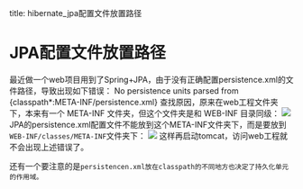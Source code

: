 title: hibernate_jpa配置文件放置路径 

#  JPA配置文件放置路径 
最近做一个web项目用到了Spring+JPA，由于没有正确配置persistence.xml的文件路径，导致出现如下错误：
No persistence units parsed from {classpath*:META-INF/persistence.xml}
查找原因，原来在web工程文件夹下，本来有一个 META-INF 文件夹，但这个文件夹是和 WEB-INF 目录同级：
![](/data/dokuwiki/hibernate/pasted/20150908-174438.png)
JPA的persistence.xml配置文件不能放到这个META-INF文件夹下，而是要放到`  WEB-INF/classes/META-INF `文件夹下：
![](/data/dokuwiki/hibernate/pasted/20150908-174450.png)
这样再启动tomcat，访问web工程就不会出现上述错误了。

还有一个要注意的是` persistencen.xml放在classpath的不同地方也决定了持久化单元的作用域。 `
